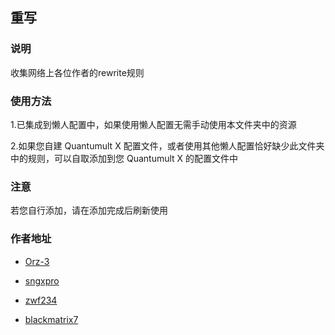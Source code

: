 ## 重写

### 说明

 收集网络上各位作者的rewrite规则

### 使用方法

 1.已集成到懒人配置中，如果使用懒人配置无需手动使用本文件夹中的资源
  
 2.如果您自建 Quantumult X 配置文件，或者使用其他懒人配置恰好缺少此文件夹中的规则，可以自取添加到您 Quantumult X 的配置文件中
  
### 注意

若您自行添加，请在添加完成后刷新使用
 
### 作者地址

* [Orz-3](https://github.com/Orz-3/QuantumultX/blob/master/JS.conf)

* [sngxpro](https://github.com/sngxpro/QuanX/blob/master/rewrite/unlockvip.conf)

* [zwf234](https://github.com/zwf234/rules/blob/master/qxrules.conf)

* [blackmatrix7](https://github.com/blackmatrix7/ios_rule_script/blob/master/rewrite/QuantumultX/AdvertisingScript/AdvertisingScript.conf)
